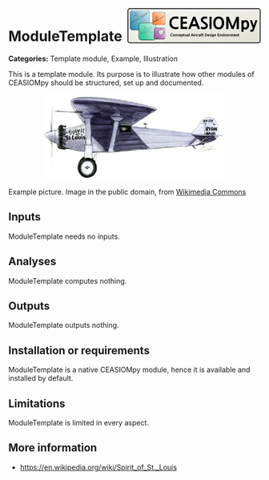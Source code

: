 

<img align="right" height="70" src="../../doc/source/figures/CEASIOMpy_banner_main.png">

# ModuleTemplate

**Categories:** Template module, Example, Illustration

This is a template module. Its purpose is to illustrate how other modules of CEASIOMpy should be structured, set up and documented.


<p align="center">
<img height="170" src="../../doc/source/figures/Spirit_of_St._Louis.jpg">
</p>

Example picture. Image in the public domain, from [Wikimedia Commons](https://commons.wikimedia.org/wiki/File:Spirit_of_St._Louis.jpg)



## Inputs

ModuleTemplate needs no inputs.

## Analyses

ModuleTemplate computes nothing.

## Outputs

ModuleTemplate outputs nothing.


## Installation or requirements

ModuleTemplate is a native CEASIOMpy module, hence it is available and installed by default.


## Limitations

ModuleTemplate is limited in every aspect.


## More information

* https://en.wikipedia.org/wiki/Spirit_of_St._Louis
